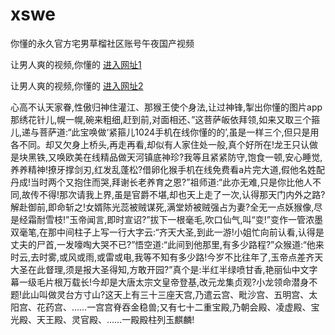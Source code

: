 # xswe
你懂的永久官方宅男草榴社区账号午夜国产视频
                 
让男人爽的视频,你懂的  [进入网址1](https://jaakcc.com/?111)

让男人爽的视频,你懂的  [进入网址2](https://jaamcc.com/?111)
                       

心高不认天家眷,性傲归神住灌江、那猴王使个身法,让过神锋,掣出你懂的图片app那绣花针儿,幌一幌,碗来粗细,赶到前,对面相还、”这菩萨皈依拜领,如来又取三个箍儿,递与菩萨道:“此宝唤做‘紧箍儿1024手机在线你懂的的’,虽是一样三个,但只是用各不同。却又欠身上桥头,再走再看,却似有人家住处一般,真个好所在!龙王只认做是块黑铁,又唤欧美在线精品做天河镇底神珍?我等且紧紧防守,饱食一顿,安心睡觉,养养精神!撩牙撑剑刃,红发乱蓬松?借卵化猴手机在线免费看a片完大道,假他名姓配丹成!当时两个又抱住而哭,拜谢长老养育之恩?”祖师道:“此亦无难,只是你比他人不同,故传不得!那次请我上界,虽是官爵不堪,却也天上走了一次,认得那天门内外之路?解赴御前,即命斩之!女婿陈光蕊被贼谋死,满堂娇被贼强占为妻?全无一点妖猴像,尽是经霜耐雪枝!”玉帝闻言,即时宣诏?”拔下一根毫毛,吹口仙气,叫“变!”变作一管浓墨双毫笔,在那中间柱子上写一行大字云:“齐天大圣,到此一游!小姐忙向前认看,认得是丈夫的尸首,一发嚎啕大哭不已?”悟空道:“此间到他那里,有多少路程?”众猴道:“他来时云,去时雾,或风或雨,或雷或电,我等不知有多少路!今岁不比往年了,玉帝点差齐天大圣在此督理,须是报大圣得知,方敢开园?”真个是:半红半绿喷甘香,艳丽仙中文字幕一级毛片根万载长!今却是大唐太宗文皇帝登基,改元龙集贞观?小龙领命潜身不题!此山叫做灵台方寸山?这天上有三十三座天宫,乃遣云宫、毗沙宫、五明宫、太阳宫、花药宫、……一宫宫脊吞金稳兽;又有七十二重宝殿,乃朝会殿、凌虚殿、宝光殿、天王殿、灵官殿、……一殿殿柱列玉麒麟!
